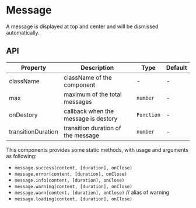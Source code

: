 # Message

A message is displayed at top and center and will be dismissed automatically.

<Demos />

## API

| Property           | Description                          | Type       | Default |
| ------------------ | ------------------------------------ | ---------- | ------- |
| className          | className of the component           | -          | -       |
| max                | maximum of the total messages        | `number`   | -       |
| onDestory          | callback when the message is destory | `Function` | -       |
| transitionDuration | transition duration of the message   | `number`   | -       |

This components provides some static methods, with usage and arguments as following:

- `message.success(content, [duration], onClose)`
- `message.error(content, [duration], onClose)`
- `message.info(content, [duration], onClose)`
- `message.warning(content, [duration], onClose)`
- `message.warn(content, [duration], onClose)` // alias of warning
- `message.loading(content, [duration], onClose)`
